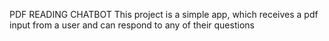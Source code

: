 PDF READING CHATBOT
This project is a simple app, which receives a pdf input from a user and can respond to any of their questions
